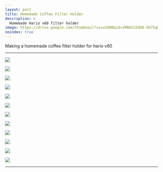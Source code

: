 ```yaml
---
layout: post
title: Homemade Coffee Filter Holder
description: >
  Homemade Hario v60 filter holder 
image: https://drive.google.com/thumbnail?sz=w1000&id=1M0bCU34O8-Vb75qDP1VwTK1q9bl4I6CN
noindex: true
---
```


Making a homemade coffee filter holder for hario v60

* * *

![](https://drive.google.com/thumbnail?sz=w1000&id=1P-kz-O_DUJLvNsKEi-GRathjd8dajzLx)

![](https://drive.google.com/thumbnail?sz=w1000&id=1S5rphvtcsJj_MuQ_5WV02QOclQwIOPpf)

![](https://drive.google.com/thumbnail?sz=w1000&id=1N0eVBBepRfO3usr-oTT_u4okSJtq9oNn)

![](https://drive.google.com/thumbnail?sz=w1000&id=1ST-jUCYFSjngdK9_QTvUrg3kSUF68oUY)

![](https://drive.google.com/thumbnail?sz=w1000&id=1YgSgvznHyZAoNQMWI8Sl0UyCbY0YXBxk)

![](https://drive.google.com/thumbnail?sz=w1000&id=1rAHQM6PIxPz5JkWcy5vvh9plrSFQKeiv)

![](https://drive.google.com/thumbnail?sz=w1000&id=1dBM5v5-N-dR4blAaK22Lr2vGv6AoiQ4P)

![](https://drive.google.com/thumbnail?sz=w1000&id=1OHgHyIjhHLfvyNHAzimcP7jazIGdBK5m)

![](https://drive.google.com/thumbnail?sz=w1000&id=1M0bCU34O8-Vb75qDP1VwTK1q9bl4I6CN)

![](https://drive.google.com/thumbnail?sz=w1000&id=1x_QYN7AXKdWCMpsdliJO8QD0imxQnoJo)

![](https://drive.google.com/thumbnail?sz=w1000&id=17jc3SuenuBQUumjS0b9wc2Ymm8ZNBpSD)

![](https://drive.google.com/thumbnail?sz=w1000&id=1GgVzOqf2OxlmBZzDIIABRZeGQuJQET9_)

* * * 

